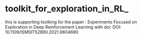 # toolkit_for_exploration_in_RL_
this is supporting toolking for the paper : Experiments Focused on Exploration in Deep Reinforcement Learning with doi: DOI: 10.1109/ISMSIT52890.2021.9604690
